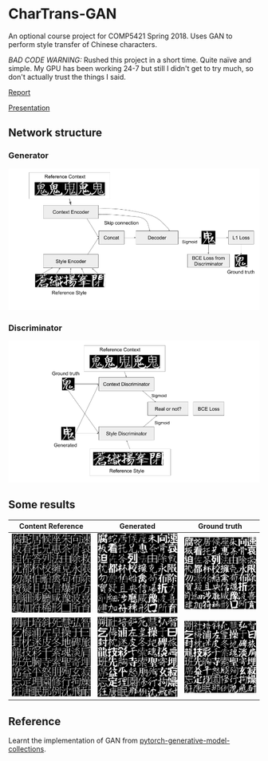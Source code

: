 # CharTrans-GAN
An optional course project for COMP5421 Spring 2018. Uses GAN to perform style transfer of Chinese characters.

*BAD CODE WARNING:* Rushed this project in a short time. Quite naïve and simple. My GPU has been working 24-7 but still I didn't get to try much, so don't actually trust the things I said.

[Report](/report/final/egpaper_final.pdf)

[Presentation](https://docs.google.com/presentation/d/e/2PACX-1vTrG_QY-UH8aeHO-pQqtJnMGw59j05pvyLZ7AkOO_g2-v3smdjlnjk0pJNza_FUY7vn5m1UuKLhk9xl/pub#slide=id.g393abc15cf_0_0)

## Network structure

### Generator
![Generator](/report/final/gen.png)

### Discriminator
![Generator](/report/final/dis.png)

## Some results
| Content Reference | Generated | Ground truth |
| -------- | --------- | --------- |
|![Content](/report/final/380r1.png)|![Gen](/report/final/380gen.png)|![GT](/report/final/380gt.png)|
|![Content](/report/final/385r1.png)|![Gen](/report/final/385gen.png)|![GT](/report/final/385gt.png)|

## Reference
Learnt the implementation of GAN from [pytorch-generative-model-collections](https://github.com/znxlwm/pytorch-generative-model-collections).
